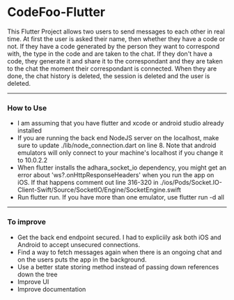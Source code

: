 # CodeFoo-Flutter

This Flutter Project allows two users to send messages to each other in real time. At first the user is asked their name, then whether they have a code or not. If they have a code generated by the person they want to correspond with, the type in the code and are taken to the chat. If they don't have a code, they generate it and share it to the correspondant and they are taken to the chat the moment their correspondant is connected. When they are done, the chat history is deleted, the session is deleted and the user is deleted.

------------



### How to Use
- I am assuming that you have flutter and xcode or android studio already installed
- If you are running the back end NodeJS server on the localhost, make sure to update ./lib/node_connection.dart on line 8. Note that android emulators will only connect to your machine's localhost if you change it to 10.0.2.2
- When flutter installs the adhara_socket_io dependency, you might get an error about 'ws?.onHttpResponseHeaders' when you run the app on iOS. If that happens comment out line 316-320 in ./ios/Pods/Socket.IO-Client-Swift/Source/SocketIO/Engine/SocketEngine.swift
- Run flutter run. If you have more than one emulator, use flutter run -d all


------------

### To improve
- Get the back end endpoint secured. I had to expliciily ask both iOS and Android to accept unsecured connections.
- Find a way to fetch messages again when there is an ongoing chat and on the users puts the app in the background.
- Use a better state storing method instead of passing down references down the tree
- Improve UI
- Improve documentation